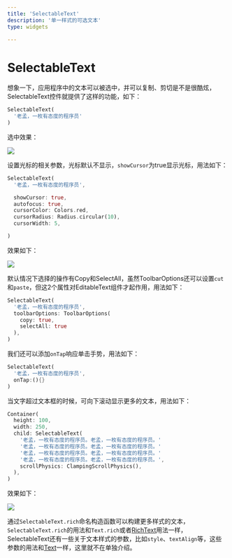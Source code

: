 ```yaml
---
title: 'SelectableText'
description: '单一样式的可选文本'
type: widgets

---
```


# SelectableText

想象一下，应用程序中的文本可以被选中，并可以复制、剪切是不是很酷炫，SelectableText控件就提供了这样的功能，如下：

```dart
SelectableText(
  '老孟，一枚有态度的程序员'
)
```

选中效果：

![](https://img-blog.csdnimg.cn/20200304144630607.png?x-oss-process=image/watermark,type_ZmFuZ3poZW5naGVpdGk,shadow_10,text_aHR0cHM6Ly9ibG9nLmNzZG4ubmV0L21lbmdrczE5ODc=,size_16,color_FFFFFF,t_70)

设置光标的相关参数，光标默认不显示，`showCursor`为true显示光标，用法如下：

```dart
SelectableText(
  '老孟，一枚有态度的程序员',

  showCursor: true,
  autofocus: true,
  cursorColor: Colors.red,
  cursorRadius: Radius.circular(10),
  cursorWidth: 5,

)
```

效果如下：

![](https://img-blog.csdnimg.cn/20200304145650706.png)

默认情况下选择的操作有Copy和SelectAll，虽然ToolbarOptions还可以设置`cut`和`paste`，但这2个属性对EditableText组件才起作用，用法如下：

```dart
SelectableText(
  '老孟，一枚有态度的程序员',
  toolbarOptions: ToolbarOptions(
    copy: true,
    selectAll: true
  ),
)
```

我们还可以添加`onTap`响应单击手势，用法如下：

```dart
SelectableText(
  '老孟，一枚有态度的程序员',
  onTap:(){}
)
```

当文字超过文本框的时候，可向下滚动显示更多的文本，用法如下：

```dart
Container(
  height: 100,
  width: 250,
  child: SelectableText(
    '老孟，一枚有态度的程序员。老孟，一枚有态度的程序员。'
    '老孟，一枚有态度的程序员。老孟，一枚有态度的程序员。'
    '老孟，一枚有态度的程序员。老孟，一枚有态度的程序员。'
    '老孟，一枚有态度的程序员。老孟，一枚有态度的程序员。',
    scrollPhysics: ClampingScrollPhysics(),
  ),
)
```

效果如下：

![](https://img-blog.csdnimg.cn/20200304151942204.gif)

通过`SelectableText.rich`命名构造函数可以构建更多样式的文本，`SelectableText.rich`的用法和`Text.rich`或者[RichText](https://blog.csdn.net/mengks1987/article/details/104592347)用法一样，SelectableText还有一些关于文本样式的参数，比如`style`、`textAlign`等，这些参数的用法和[Text](https://blog.csdn.net/mengks1987/article/details/84833224)一样，这里就不在单独介绍。

